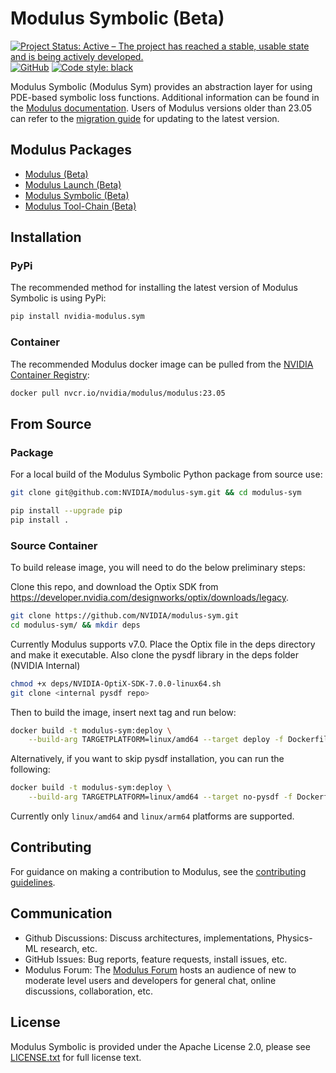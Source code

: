 # Modulus Symbolic (Beta)

<!-- markdownlint-disable -->
[![Project Status: Active – The project has reached a stable, usable state and is being actively developed.](https://www.repostatus.org/badges/latest/active.svg)](https://www.repostatus.org/#active)
[![GitHub](https://img.shields.io/github/license/NVIDIA/modulus-sym)](https://github.com/NVIDIA/modulus-sym/blob/master/LICENSE.txt)
[![Code style: black](https://img.shields.io/badge/code%20style-black-000000.svg)](https://github.com/psf/black)
<!-- markdownlint-enable -->

Modulus Symbolic (Modulus Sym) provides an abstraction layer for using PDE-based symbolic
loss functions. Additional information can be found in the [Modulus documentation](https://docs.nvidia.com/modulus/index.html#sym).
Users of Modulus versions older than 23.05 can refer to the [migration guide](https://docs.nvidia.com/deeplearning/modulus/migration-guide/index.html)
for updating to the latest version.

## Modulus Packages

- [Modulus (Beta)](https://github.com/NVIDIA/modulus)
- [Modulus Launch (Beta)](https://github.com/NVIDIA/modulus-launch)
- [Modulus Symbolic (Beta)](https://github.com/NVIDIA/modulus-sym)
- [Modulus Tool-Chain (Beta)](https://github.com/NVIDIA/modulus-toolchain)

## Installation

### PyPi

The recommended method for installing the latest version of Modulus Symbolic is using PyPi:

```bash
pip install nvidia-modulus.sym
```

### Container

The recommended Modulus docker image can be pulled from the [NVIDIA Container Registry](https://catalog.ngc.nvidia.com/orgs/nvidia/teams/modulus/containers/modulus):

```bash
docker pull nvcr.io/nvidia/modulus/modulus:23.05
```

## From Source

### Package

For a local build of the Modulus Symbolic Python package from source use:

```Bash
git clone git@github.com:NVIDIA/modulus-sym.git && cd modulus-sym

pip install --upgrade pip
pip install .
```

### Source Container

To build release image, you will need to do the below preliminary steps:

Clone this repo, and download the Optix SDK from
<https://developer.nvidia.com/designworks/optix/downloads/legacy>.

```bash
git clone https://github.com/NVIDIA/modulus-sym.git
cd modulus-sym/ && mkdir deps
```

Currently Modulus supports v7.0. Place the Optix file in the deps directory and make it
executable. Also clone the pysdf library in the deps folder (NVIDIA Internal)

```bash
chmod +x deps/NVIDIA-OptiX-SDK-7.0.0-linux64.sh 
git clone <internal pysdf repo>
```

Then to build the image, insert next tag and run below:

```bash
docker build -t modulus-sym:deploy \
    --build-arg TARGETPLATFORM=linux/amd64 --target deploy -f Dockerfile .
```

Alternatively, if you want to skip pysdf installation, you can run the following:

```bash
docker build -t modulus-sym:deploy \
    --build-arg TARGETPLATFORM=linux/amd64 --target no-pysdf -f Dockerfile .
```

Currently only `linux/amd64` and `linux/arm64` platforms are supported.

## Contributing

For guidance on making a contribution to Modulus, see the [contributing guidelines](https://github.com/NVIDIA/modulus-sym/blob/main/CONTRIBUTING.md).

## Communication

- Github Discussions: Discuss architectures, implementations, Physics-ML research, etc.
- GitHub Issues: Bug reports, feature requests, install issues, etc.
- Modulus Forum: The [Modulus Forum](https://forums.developer.nvidia.com/c/physics-simulation/modulus-physics-ml-model-framework)
hosts an audience of new to moderate level users and developers for general chat, online
discussions, collaboration, etc.

## License

Modulus Symbolic is provided under the Apache License 2.0, please see
[LICENSE.txt](./LICENSE.txt) for full license text.
